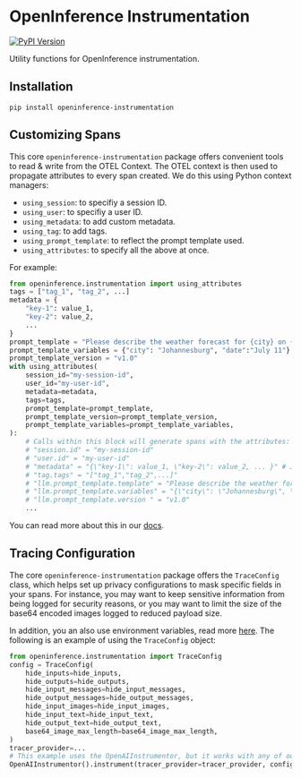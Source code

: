 # OpenInference Instrumentation

[![PyPI Version](https://img.shields.io/pypi/v/openinference-instrumentation.svg)](https://pypi.python.org/pypi/openinference-instrumentation) 

Utility functions for OpenInference instrumentation.

## Installation

```shell
pip install openinference-instrumentation
```

## Customizing Spans

This core `openinference-instrumentation` package offers convenient tools to read & write from the OTEL Context. The OTEL context is then used to propagate attributes to every span created. We do this using Python context managers:

* `using_session`: to specifiy a session ID.
* `using_user`: to specifiy a user ID.
* `using_metadata`: to add custom metadata.
* `using_tag`: to add tags.
* `using_prompt_template`: to reflect the prompt template used.
* `using_attributes`: to specify all the above at once.
  
For example:
```python
from openinference.instrumentation import using_attributes
tags = ["tag_1", "tag_2", ...]
metadata = {
    "key-1": value_1,
    "key-2": value_2,
    ...
}
prompt_template = "Please describe the weather forecast for {city} on {date}"
prompt_template_variables = {"city": "Johannesburg", "date":"July 11"}
prompt_template_version = "v1.0"
with using_attributes(
    session_id="my-session-id",
    user_id="my-user-id",
    metadata=metadata,
    tags=tags,
    prompt_template=prompt_template,
    prompt_template_version=prompt_template_version,
    prompt_template_variables=prompt_template_variables,
):
    # Calls within this block will generate spans with the attributes:
    # "session.id" = "my-session-id"
    # "user.id" = "my-user-id"
    # "metadata" = "{\"key-1\": value_1, \"key-2\": value_2, ... }" # JSON serialized
    # "tag.tags" = "["tag_1","tag_2",...]"
    # "llm.prompt_template.template" = "Please describe the weather forecast for {city} on {date}"
    # "llm.prompt_template.variables" = "{\"city\": \"Johannesburg\", \"date\": \"July 11\"}" # JSON serialized
    # "llm.prompt_template.version " = "v1.0"
    ...
```
You can read more about this in our [docs](https://docs.arize.com/phoenix/tracing/how-to-tracing/customize-spans).


## Tracing Configuration


The core `openinference-instrumentation` package offers the `TraceConfig` class, which helps set up privacy configurations to mask specific fields in your spans. For instance, you may want to keep sensitive information from being logged for security reasons, or you may want to limit the size of the base64 encoded images logged to reduced payload size.

In addition, you an also use environment variables, read more [here](../../spec/configuration.md). The following is an example of using the `TraceConfig` object:

```python
from openinference.instrumentation import TraceConfig
config = TraceConfig(
    hide_inputs=hide_inputs,
    hide_outputs=hide_outputs,
    hide_input_messages=hide_input_messages,
    hide_output_messages=hide_output_messages,
    hide_input_images=hide_input_images,
    hide_input_text=hide_input_text,
    hide_output_text=hide_output_text,
    base64_image_max_length=base64_image_max_length,
)
tracer_provider=...
# This example uses the OpenAIInstrumentor, but it works with any of our auto instrumentors
OpenAIInstrumentor().instrument(tracer_provider=tracer_provider, config=config)
```